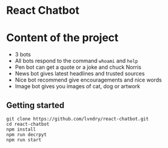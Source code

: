 # React Chatbot

# Content of the project
- 3 bots
- All bots respond to the command `whoami` and `help`
- Pen bot can get a quote or a joke and chuck Norris
- News bot gives latest headlines and trusted sources
- Nice bot recommend give encouragements and nice words
- Image bot gives you images of cat, dog or artwork

## Getting started

```
git clone https://github.com/lvndry/react-chatbot.git
cd react-chatbot
npm install
npm run decrpyt
npm run start
```
